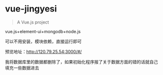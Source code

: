 # vue-jingyesi

> A Vue.js project

vue.js+element-ui+mongodb+node.js

可以不用安装，模块依赖，直接运行即可

预览地址：http://120.79.25.54:3000/#/

我将数据库里的数据都删除了，如果初始化程序报了关于数据方面的错的话就自己填充一些数据进去
